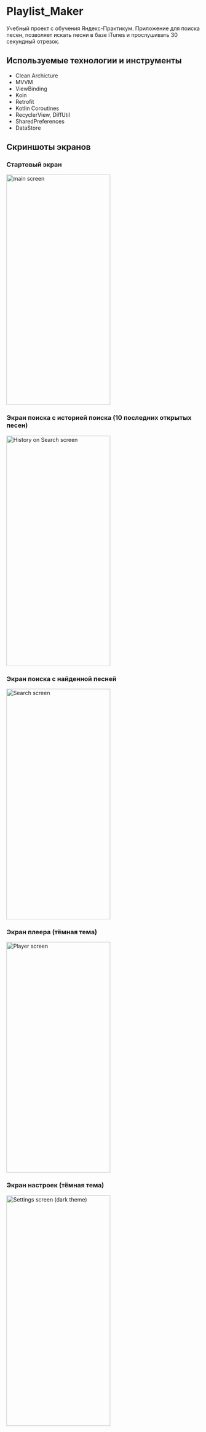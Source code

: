 # Playlist_Maker
Учебный проект с обучения Яндекс-Практикум. Приложение для поиска песен, позволяет искать песни в базе iTunes и прослушивать 30 секундный отрезок.

## Используемые технологии и инструменты
- Clean Archicture
- MVVM
- ViewBinding
- Koin
- Retrofit
- Kotlin Coroutines
- RecyclerView, DiffUtil
- SharedPreferences
- DataStore

## Скриншоты экранов
### Стартовый экран
<img src="https://github.com/besmax/Playlist_Maker/assets/88286767/27009cf5-d4c2-43c6-9d29-f02fa7b2b919"  width="270" height="600" alt="main screen">

### Экран поиска с историей поиска (10 последних открытых песен)
<img src="https://github.com/besmax/Playlist_Maker/assets/88286767/192162a0-25da-493d-8fa5-fa4667d6b897"  width="270" height="600" alt="History on Search screen">

### Экран поиска с найденной песней
<img src="https://github.com/besmax/Playlist_Maker/assets/88286767/eae887c7-82b5-416d-b4f8-b256792b81f7"  width="270" height="600" alt="Search screen">

### Экран плеера (тёмная тема)
<img src="https://github.com/besmax/Playlist_Maker/assets/88286767/263941f9-3ece-42ef-aad9-bc09cb743b72"  width="270" height="600" alt="Player screen">

### Экран настроек (тёмная тема)
<img src="https://github.com/besmax/Playlist_Maker/assets/88286767/8545f05e-aeac-4997-9699-24ec002da9b3"  width="270" height="600" alt="Settings screen (dark theme)">
